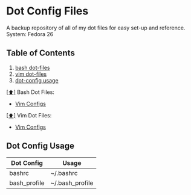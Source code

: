 Dot Config Files
================
A backup repository of all of my dot files for easy set-up and reference.
System: Fedora 26

## <a name='toc'>Table of Contents</a>
  1. [bash dot-files](#bashconfig)
  2. [vim dot-files](#vimconfig)
  3. [dot-config usage](#usage)

[[⬆]](#toc) <a name='bashconfig'>Bash Dot Files:</a>   
  * [Vim Configs](https://github.com/routingsparks/dot-files/tree/master/vim-configs)

[[⬆]](#toc) <a name='vimconfig'>Vim Dot Files:</a>
  * [Vim Configs](https://github.com/routingsparks/dot-files/blob/master/vim-configs/README.md)

Dot Config Usage
----------------
| Dot Config | Usage |
| ---------- | ----- |
| bashrc | ~/.bashrc |
| bash_profile | ~/.bash_profile |
